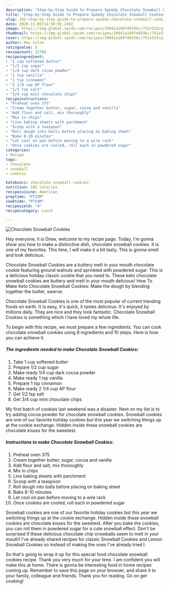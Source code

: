 ```yaml
---
description: "Step-by-Step Guide to Prepare Speedy Chocolate Snowball Cookies"
title: "Step-by-Step Guide to Prepare Speedy Chocolate Snowball Cookies"
slug: 342-step-by-step-guide-to-prepare-speedy-chocolate-snowball-cookies
date: 2020-11-05T14:50:01.249Z
image: https://img-global.cpcdn.com/recipes/29041a10974933bc/751x532cq70/chocolate-snowball-cookies-recipe-main-photo.jpg
thumbnail: https://img-global.cpcdn.com/recipes/29041a10974933bc/751x532cq70/chocolate-snowball-cookies-recipe-main-photo.jpg
cover: https://img-global.cpcdn.com/recipes/29041a10974933bc/751x532cq70/chocolate-snowball-cookies-recipe-main-photo.jpg
author: Max Colon
ratingvalue: 5
reviewcount: 32788
recipeingredient:
- "1 cup softened butter"
- "1/2 cup sugar"
- "1/4 cup dark cocoa powder"
- "1 tsp vanilla"
- "1 tsp cinnamon"
- "2 1/4 cup AP flour"
- "1/2 tsp salt"
- "3/4 cup mini chocolate chips"
recipeinstructions:
- "Preheat oven 375"
- "Cream together butter, sugar, cocoa and vanilla"
- "Add flour and salt, mix thoroughly"
- "Mix in chips"
- "Line baking sheets with parchment"
- "Scoop with a teaspoon"
- "Roll dough into balls before placing on baking sheet"
- "Bake 8-10 minutes"
- "Let cool on pan before moving to a wire rack"
- "Once cookies are cooled, roll each in powdered sugar"
categories:
- Recipe
tags:
- chocolate
- snowball
- cookies

katakunci: chocolate snowball cookies 
nutrition: 102 calories
recipecuisine: American
preptime: "PT32M"
cooktime: "PT54M"
recipeyield: "4"
recipecategory: Lunch

---
```



![Chocolate Snowball Cookies](https://img-global.cpcdn.com/recipes/29041a10974933bc/751x532cq70/chocolate-snowball-cookies-recipe-main-photo.jpg)

Hey everyone, it is Drew, welcome to my recipe page. Today, I'm gonna show you how to make a distinctive dish, chocolate snowball cookies. It is one of my favorites. This time, I will make it a bit tasty. This is gonna smell and look delicious.

Chocolate Snowball Cookies are a buttery melt in your mouth chocolate cookie featuring ground walnuts and sprinkled with powdered sugar. This is a delicious holiday classic cookie that you need to. These keto chocolate snowball cookies are buttery and melt in your mouth delicious! How To Make Keto Chocolate Snowball Cookies: Make the dough by blending together the butter, swerve.

Chocolate Snowball Cookies is one of the most popular of current trending foods on earth. It is easy, it's quick, it tastes delicious. It's enjoyed by millions daily. They are nice and they look fantastic. Chocolate Snowball Cookies is something which I have loved my whole life.


To begin with this recipe, we must prepare a few ingredients. You can cook chocolate snowball cookies using 8 ingredients and 10 steps. Here is how you can achieve it.

<!--inarticleads1-->

##### The ingredients needed to make Chocolate Snowball Cookies:

1. Take 1 cup softened butter
1. Prepare 1/2 cup sugar
1. Make ready 1/4 cup dark cocoa powder
1. Make ready 1 tsp vanilla
1. Prepare 1 tsp cinnamon
1. Make ready 2 1/4 cup AP flour
1. Get 1/2 tsp salt
1. Get 3/4 cup mini chocolate chips


My first batch of cookies last weekend was a disaster. Next on my list is to try adding cocoa powder for chocolate snowball cookies. Snowball cookies are one of our favorite holiday cookies but this year we switching things up at the cookie exchange. Hidden inside these snowball cookies are chocolate kisses for the sweetest. 

<!--inarticleads2-->

##### Instructions to make Chocolate Snowball Cookies:

1. Preheat oven 375
1. Cream together butter, sugar, cocoa and vanilla
1. Add flour and salt, mix thoroughly
1. Mix in chips
1. Line baking sheets with parchment
1. Scoop with a teaspoon
1. Roll dough into balls before placing on baking sheet
1. Bake 8-10 minutes
1. Let cool on pan before moving to a wire rack
1. Once cookies are cooled, roll each in powdered sugar


Snowball cookies are one of our favorite holiday cookies but this year we switching things up at the cookie exchange. Hidden inside these snowball cookies are chocolate kisses for the sweetest. After you bake the cookies, you can roll them in powdered sugar for a cute snowball effect. Don&#39;t be surprised if these delicious chocolate chip snowballs seem to melt in your mouth! I&#39;ve already shared recipes for classic Snowball Cookies and Lemon Snowball Cookies so instead of making the ones I&#39;ve already tried I. 

So that's going to wrap it up for this special food chocolate snowball cookies recipe. Thank you very much for your time. I am confident you will make this at home. There is gonna be interesting food in home recipes coming up. Remember to save this page on your browser, and share it to your family, colleague and friends. Thank you for reading. Go on get cooking!
